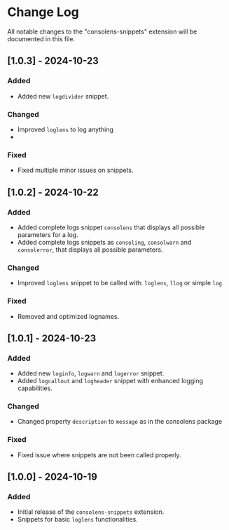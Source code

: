 # Change Log

All notable changes to the "consolens-snippets" extension will be documented in this file.

## [1.0.3] - 2024-10-23
### Added
- Added new `logdivider` snippet.

### Changed
- Improved `loglens` to log anything
- 
### Fixed
- Fixed multiple minor issues on snippets.

## [1.0.2] - 2024-10-22
### Added
- Added complete logs snippet `consolens` that displays all possible parameters for a log.
- Added complete logs snippets as  `consoling`, `consolwarn` and `consolerror`, that displays all possible parameters.

### Changed
- Improved `loglens` snippet to be called with: `loglens`, `llog` or simple `log`
  
### Fixed
- Removed and optimized lognames.

## [1.0.1] - 2024-10-23
### Added
- Added new `loginfo`, `logwarn` and `logerror` snippet.
- Added `logcallout` and `logheader` snippet with enhanced logging capabilities.

### Changed
- Changed property `description` to `message` as in the consolens package

### Fixed
- Fixed issue where snippets are not been called properly.

## [1.0.0] - 2024-10-19
### Added
- Initial release of the `consolens-snippets` extension.
- Snippets for basic `loglens` functionalities.